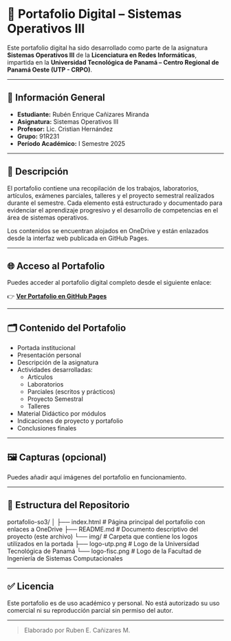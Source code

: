 # 📁 Portafolio Digital – Sistemas Operativos III

Este portafolio digital ha sido desarrollado como parte de la asignatura **Sistemas Operativos III** de la **Licenciatura en Redes Informáticas**, impartida en la **Universidad Tecnológica de Panamá – Centro Regional de Panamá Oeste (UTP - CRPO)**.

---

## 📌 Información General

- **Estudiante:** Rubén Enrique Cañizares Miranda  
- **Asignatura:** Sistemas Operativos III  
- **Profesor:** Lic. Cristian Hernández  
- **Grupo:** 91R231  
- **Período Académico:** I Semestre 2025

---

## 🧾 Descripción

El portafolio contiene una recopilación de los trabajos, laboratorios, artículos, exámenes parciales, talleres y el proyecto semestral realizados durante el semestre. Cada elemento está estructurado y documentado para evidenciar el aprendizaje progresivo y el desarrollo de competencias en el área de sistemas operativos.

Los contenidos se encuentran alojados en OneDrive y están enlazados desde la interfaz web publicada en GitHub Pages.

---

## 🌐 Acceso al Portafolio

Puedes acceder al portafolio digital completo desde el siguiente enlace:

👉 **[Ver Portafolio en GitHub Pages](https://recm0708.github.io/portafolio-so3/)**

---

## 🗂️ Contenido del Portafolio

- Portada institucional
- Presentación personal
- Descripción de la asignatura
- Actividades desarrolladas:
  - Artículos
  - Laboratorios
  - Parciales (escritos y prácticos)
  - Proyecto Semestral
  - Talleres
- Material Didáctico por módulos
- Indicaciones de proyecto y portafolio
- Conclusiones finales

---

## 🖼️ Capturas (opcional)

Puedes añadir aquí imágenes del portafolio en funcionamiento.

---

## 📁 Estructura del Repositorio

portafolio-so3/
│
├── index.html           # Página principal del portafolio con enlaces a OneDrive
├── README.md            # Documento descriptivo del proyecto (este archivo)
└── img/                 # Carpeta que contiene los logos utilizados en la portada
    ├── logo-utp.png     # Logo de la Universidad Tecnológica de Panamá
    └── logo-fisc.png    # Logo de la Facultad de Ingeniería de Sistemas Computacionales

---

## ✅ Licencia

Este portafolio es de uso académico y personal. No está autorizado su uso comercial ni su reproducción parcial sin permiso del autor.

---

> Elaborado por Ruben E. Cañizares M.
